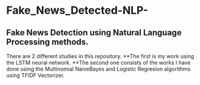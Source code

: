 # Fake_News_Detected-NLP-
 ## Fake News Detection using Natural Language Processing methods.
 There are 2 different studies in this repository. 
    **The first is my work using the LSTM neural network. 
    **The second one consists of the works I have done using the Multinomial NaiveBayes and Logistic Regresion algorithms using TFIDF Vectorizer.

